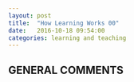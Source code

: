 ```yaml
---
layout: post
title:  "How Learning Works 00"
date:   2016-10-18 09:54:00
categories: learning and teaching
---
```


GENERAL COMMENTS
---
